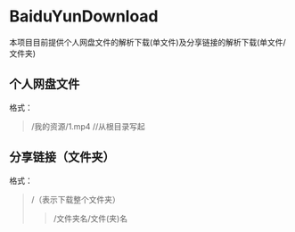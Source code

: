 # BaiduYunDownload
本项目目前提供个人网盘文件的解析下载(单文件)及分享链接的解析下载(单文件/文件夹)
## 个人网盘文件
格式：
> /我的资源/1.mp4     //从根目录写起
## 分享链接（文件夹）
格式：
> /（表示下载整个文件夹）
>> /文件夹名/文件(夹)名
